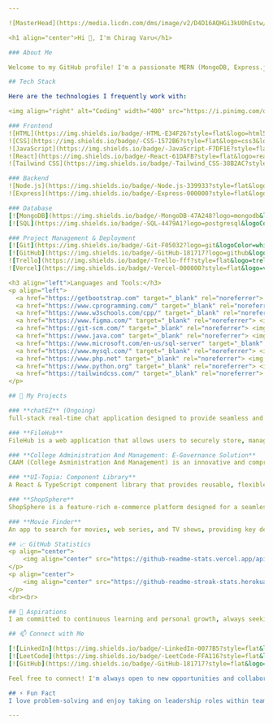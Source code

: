 ```yaml
---

![MasterHead](https://media.licdn.com/dms/image/v2/D4D16AQHGi3kU0hEstw/profile-displaybackgroundimage-shrink_350_1400/profile-displaybackgroundimage-shrink_350_1400/0/1731318525595?e=1746057600&v=beta&t=Iosdqjss28QGXTCid_e7g-11lWw-NcwTEY53-8jv6uI)

<h1 align="center">Hi 👋, I'm Chirag Varu</h1>

### About Me

Welcome to my GitHub profile! I'm a passionate MERN (MongoDB, Express.js, React.js, Node.js) stack developer with a strong focus on creating efficient, scalable, and user-friendly web applications. I thrive in fast-paced environments and enjoy turning complex challenges into simple, effective solutions.

## Tech Stack

Here are the technologies I frequently work with:

<img align="right" alt="Coding" width="400" src="https://i.pinimg.com/originals/fa/da/ac/fadaaccbe42be76393b341017b735367.gif">

### Frontend
![HTML](https://img.shields.io/badge/-HTML-E34F26?style=flat&logo=html5&logoColor=white)
![CSS](https://img.shields.io/badge/-CSS-1572B6?style=flat&logo=css3&logoColor=white)
![JavaScript](https://img.shields.io/badge/-JavaScript-F7DF1E?style=flat&logo=javascript&logoColor=black)
![React](https://img.shields.io/badge/-React-61DAFB?style=flat&logo=react&logoColor=black)
![Tailwind CSS](https://img.shields.io/badge/-Tailwind_CSS-38B2AC?style=flat&logo=tailwind-css&logoColor=white)

### Backend
![Node.js](https://img.shields.io/badge/-Node.js-339933?style=flat&logo=node.js&logoColor=white)
![Express](https://img.shields.io/badge/-Express-000000?style=flat&logo=express&logoColor=white)

### Database
[![MongoDB](https://img.shields.io/badge/-MongoDB-47A248?logo=mongodb&logoColor=white)]()
[![SQL](https://img.shields.io/badge/-SQL-4479A1?logo=postgresql&logoColor=white)]()

### Project Management & Deployment
[![Git](https://img.shields.io/badge/-Git-F05032?logo=git&logoColor=white)]()
[![GitHub](https://img.shields.io/badge/-GitHub-181717?logo=github&logoColor=white)]()
![Trello](https://img.shields.io/badge/-Trello-fff?style=flat&logo=trello&logoColor=blue)
![Vercel](https://img.shields.io/badge/-Vercel-000000?style=flat&logo=vercel&logoColor=white)

<h3 align="left">Languages and Tools:</h3>
<p align="left"> 
  <a href="https://getbootstrap.com" target="_blank" rel="noreferrer"> <img src="https://raw.githubusercontent.com/devicons/devicon/master/icons/bootstrap/bootstrap-plain-wordmark.svg" alt="bootstrap" width="40" height="40"/> </a>
  <a href="https://www.cprogramming.com/" target="_blank" rel="noreferrer"> <img src="https://raw.githubusercontent.com/devicons/devicon/master/icons/c/c-original.svg" alt="c" width="40" height="40"/> </a> 
  <a href="https://www.w3schools.com/cpp/" target="_blank" rel="noreferrer"> <img src="https://raw.githubusercontent.com/devicons/devicon/master/icons/cplusplus/cplusplus-original.svg" alt="cplusplus" width="40" height="40"/> </a>
  <a href="https://www.figma.com/" target="_blank" rel="noreferrer"> <img src="https://www.vectorlogo.zone/logos/figma/figma-icon.svg" alt="figma" width="40" height="40"/> </a>
  <a href="https://git-scm.com/" target="_blank" rel="noreferrer"> <img src="https://www.vectorlogo.zone/logos/git-scm/git-scm-icon.svg" alt="git" width="40" height="40"/> </a> 
  <a href="https://www.java.com" target="_blank" rel="noreferrer"> <img src="https://raw.githubusercontent.com/devicons/devicon/master/icons/java/java-original.svg" alt="java" width="40" height="40"/> </a>
  <a href="https://www.microsoft.com/en-us/sql-server" target="_blank" rel="noreferrer"> <img src="https://www.svgrepo.com/show/303229/microsoft-sql-server-logo.svg" alt="mssql" width="40" height="40"/> </a>
  <a href="https://www.mysql.com/" target="_blank" rel="noreferrer"> <img src="https://raw.githubusercontent.com/devicons/devicon/master/icons/mysql/mysql-original-wordmark.svg" alt="mysql" width="40" height="40"/> </a> 
  <a href="https://www.php.net" target="_blank" rel="noreferrer"> <img src="https://raw.githubusercontent.com/devicons/devicon/master/icons/php/php-original.svg" alt="php" width="40" height="40"/> </a>
  <a href="https://www.python.org" target="_blank" rel="noreferrer"> <img src="https://raw.githubusercontent.com/devicons/devicon/master/icons/python/python-original.svg" alt="python" width="40" height="40"/> </a>
  <a href="https://tailwindcss.com/" target="_blank" rel="noreferrer"> <img src="https://www.vectorlogo.zone/logos/tailwindcss/tailwindcss-icon.svg" alt="tailwind" width="40" height="40"/> </a>
</p>

## 🚀 My Projects 

### **chatEZ** (Ongoing)
full-stack real-time chat application designed to provide seamless and efficient communication. It features a responsive and modern user interface, and advanced functionality to enhance the user experience. 💬⚡

### **FileHub**
FileHub is a web application that allows users to securely store, manage, and share their files and documents. With an intuitive interface and robust security features, FileHub makes file storage and collaboration seamless. 📁🔒

### **College Administration And Management: E-Governance Solution**
CAAM (College Asministration And Management) is an innovative and comprehensive platform designed to streamline and digitize the administrative, academic, and operational processes of educational institutions. It enables colleges to achieve seamless governance by integrating modern technology into day-to-day operations, ensuring transparency. 🏫📊

### **UI-Topia: Component Library**  
A React & TypeScript component library that provides reusable, flexible, and customizable components to effortlessly build stunning UIs with smooth animations and clean code. 🚀✨  

### **ShopSphere**  
ShopSphere is a feature-rich e-commerce platform designed for a seamless shopping experience with a clean, modern user interface that emphasizes usability and responsiveness. 💼📊  

### **Movie Finder**  
An app to search for movies, web series, and TV shows, providing key details such as ratings, cast, genre, duration, and more! 🎥🍿  

## 📈 GitHub Statistics
<p align="center">
    <img align="center" src="https://github-readme-stats.vercel.app/api?username=Chirag-varu&theme=github_dark&show_icons=true&locale=en" alt="Chirag-varu" />
</p>
<p align="center">
    <img align="center" src="https://github-readme-streak-stats.herokuapp.com/?user=Chirag-varu&theme=github-dark-blue" alt="Chirag-varu" />
</p>
<br><br>

## 🚀 Aspirations
I am committed to continuous learning and personal growth, always seeking opportunities to expand my skill set and contribute to innovative projects. Open to collaboration, I am eager to explore new technologies and make an impact in the tech landscape.

## 📫 Connect with Me 

[![LinkedIn](https://img.shields.io/badge/-LinkedIn-0077B5?style=flat&logo=linkedin&logoColor=white)](https://www.linkedin.com/in/chirag-varu-63449a273/)
[![LeetCode](https://img.shields.io/badge/-LeetCode-FFA116?style=flat&logo=leetcode&logoColor=white)](https://leetcode.com/u/varu_chirag/)
[![GitHub](https://img.shields.io/badge/-GitHub-181717?style=flat&logo=github&logoColor=white)](https://github.com/Chirag-varu)

Feel free to connect! I'm always open to new opportunities and collaborations.

## ⚡ Fun Fact
I love problem-solving and enjoy taking on leadership roles within teams. Let's build something amazing together!

--- 
```

